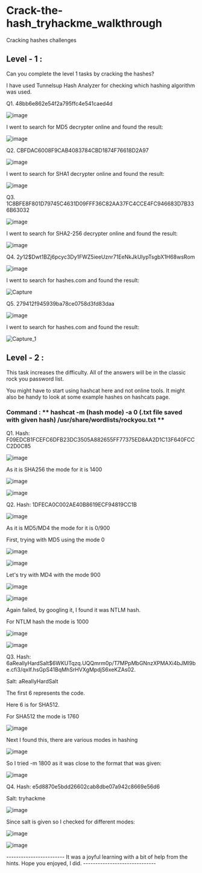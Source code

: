 # Crack-the-hash_tryhackme_walkthrough
Cracking hashes challenges

## Level - 1 :
Can you complete the level 1 tasks by cracking the hashes?

I have used Tunnelsup Hash Analyzer for checking which hashing algorithm was used.

Q1. 48bb6e862e54f2a795ffc4e541caed4d

![image](https://github.com/user-attachments/assets/75fc7d23-b617-4514-9e13-c3d0736cd871)

I went to search for MD5 decrypter online and found the result:

![image](https://github.com/user-attachments/assets/8105ea44-d45d-4301-8d65-da9a90df311f)

Q2. CBFDAC6008F9CAB4083784CBD1874F76618D2A97

![image](https://github.com/user-attachments/assets/c7855d90-f7c8-4809-ba48-f2f9a1dd8e25)

I went to search for SHA1 decrypter online and found the result:

![image](https://github.com/user-attachments/assets/bc0975a6-98f3-4a8a-ab7e-0b55deebca46)

Q3. 1C8BFE8F801D79745C4631D09FFF36C82AA37FC4CCE4FC946683D7B336B63032

![image](https://github.com/user-attachments/assets/5d7da455-a07a-459c-9301-7d7525b255db)

I went to search for SHA2-256 decrypter online and found the result:

![image](https://github.com/user-attachments/assets/662529ed-e45f-43d6-94ea-577eaa93b399)

Q4. $2y$12$Dwt1BZj6pcyc3Dy1FWZ5ieeUznr71EeNkJkUlypTsgbX1H68wsRom

![image](https://github.com/user-attachments/assets/869678a5-115c-4990-bf45-0ea52098560d)

I went to search for hashes.com and found the result:

![Capture](https://github.com/user-attachments/assets/bb98cd45-2615-4fee-a0b3-7c2f72144298)

Q5. 279412f945939ba78ce0758d3fd83daa

![image](https://github.com/user-attachments/assets/a4aa8c00-c867-4500-a63c-738d6ce6aaf5)

I went to search for hashes.com and found the result:

![Capture_1](https://github.com/user-attachments/assets/8584ca65-707c-461e-ad37-bc2601aac265)

## Level - 2 :

This task increases the difficulty. All of the answers will be in the classic rock you password list.

You might have to start using hashcat here and not online tools. It might also be handy to look at some example hashes on hashcats page.

### Command : ** hashcat -m (hash mode) -a 0 (.txt file saved with given hash) /usr/share/wordlists/rockyou.txt **

Q1. Hash: F09EDCB1FCEFC6DFB23DC3505A882655FF77375ED8AA2D1C13F640FCCC2D0C85

![image](https://github.com/user-attachments/assets/95edff69-6c7c-482c-87d3-2ef150066e4f)

As it is SHA256 the mode for it is 1400

![image](https://github.com/user-attachments/assets/ae7598be-48ca-4efc-8887-298f1ffa5f72)

![image](https://github.com/user-attachments/assets/808ed966-b433-438e-8d06-69ceac0ef522)

Q2. Hash: 1DFECA0C002AE40B8619ECF94819CC1B

![image](https://github.com/user-attachments/assets/1d0d966d-50b8-432b-8bd6-e38dc72afa5b)

As it is MD5/MD4 the mode for it is 0/900

First, trying with MD5 using the mode 0

![image](https://github.com/user-attachments/assets/22a0ac1a-b57c-4f28-8063-42fc3b42f31c)

![image](https://github.com/user-attachments/assets/2b78ba5c-79a4-406d-b6f9-2831d9ee6730)

Let's try with MD4 with the mode 900

![image](https://github.com/user-attachments/assets/342975c6-1b7e-4fc6-8204-e4b5bb761f49)

![image](https://github.com/user-attachments/assets/9ad8f9e3-2908-41b1-8ea7-1acf39efd1eb)

Again failed, by googling it, I found it was NTLM hash.

For NTLM hash the mode is 1000

![image](https://github.com/user-attachments/assets/4ccfa4ca-7d80-40c9-8200-e5c3589bb6cb)

![image](https://github.com/user-attachments/assets/b5286488-96ba-4ae9-96eb-e10a8111756a)

Q3. Hash: $6$aReallyHardSalt$6WKUTqzq.UQQmrm0p/T7MPpMbGNnzXPMAXi4bJMl9be.cfi3/qxIf.hsGpS41BqMhSrHVXgMpdjS6xeKZAs02.

Salt: aReallyHardSalt

The first $6$ represents the code. 

Here $6$ is for SHA512.

For SHA512 the mode is 1760

![image](https://github.com/user-attachments/assets/f0ac37ad-f63f-4506-92e5-0bc66fe853da)

Next I found this, there are various modes in hashing

![image](https://github.com/user-attachments/assets/d7ed793f-d77e-47dd-b129-289eddd5f06e)

So I tried -m 1800 as it was close to the format that was given:

![image](https://github.com/user-attachments/assets/9130f514-3eef-4a42-86a1-eda9c32d9b8b)

Q4. Hash: e5d8870e5bdd26602cab8dbe07a942c8669e56d6

Salt: tryhackme

![image](https://github.com/user-attachments/assets/b1909f0d-51e7-4214-9e21-7aecdda78204)

Since salt is given so I checked for different modes:

![image](https://github.com/user-attachments/assets/bfa3d054-6b91-48c7-9f52-eefc057217b5)

![image](https://github.com/user-attachments/assets/34be6f83-c823-458e-bc4b-49ec72442ef2)






------------------------ It was a joyful learning with a bit of help from the hints. Hope you enjoyed, I did.  ------------------------------
